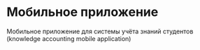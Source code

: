 # Мобильное приложение

Мобильное приложение для системы учёта знаний студентов (knowledge accounting mobile application)

